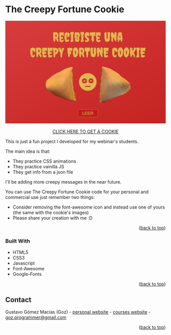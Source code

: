 
<!-- ABOUT THE PROJECT -->
# The Creepy Fortune Cookie

[![Product Name Screen Shot][product-screenshot]](https://gozdeveloper.com/creepy_cookie)


<p align="center"><a href="https://gozdeveloper.com/creepy_cookie">CLICK HERE TO GET A COOKIE</a></p>


This is just a fun project I developed for my webinar's students. 

The main idea is that:
* They practice CSS animations
* They practice vainilla JS
* They get info from a json file

I'll be adding more creepy messages in the near future.

You can use The Creepy Fortune Cookie code for your personal and commercial use just remember two things:

* Consider removing the font-awesome icon and instead use one of yours (the same with the cookie's images)
* Please share your creation with me :D

<p align="right">(<a href="#top">back to top</a>)</p>



### Built With

* HTML5
* CSS3
* Javascript
* Font-Awesome
* Google-Fonts

<p align="right">(<a href="#top">back to top</a>)</p>



<!-- CONTACT -->
## Contact

Gustavo Gómez Macías (Goz) - [personal website](https://gustavogm.me) - [courses website](https://codewithgoz.com) - goz.programmer@gmail.com

<p align="right">(<a href="#top">back to top</a>)</p>




<!-- MARKDOWN LINKS & IMAGES -->
[product-screenshot]: screenshot.png
